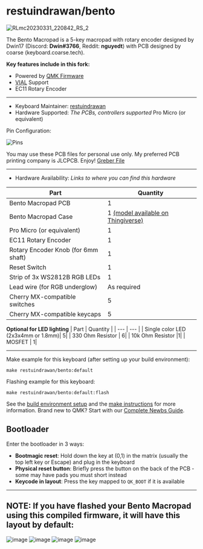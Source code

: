 # restuindrawan/bento

![RLmc20230331_220842_RS_2](https://user-images.githubusercontent.com/57904667/229147497-1d151d16-4aa1-4451-8bbf-213ca4bdd751.jpg)

The Bento Macropad is a 5-key macropad with rotary encoder designed by Dwin17 (Discord: **Dwin#3766**, Reddit: **nguyedt**) with PCB designed by coarse (keyboard.coarse.tech).

**Key features include in this fork:**
- Powered by [QMK Firmware](https://qmk.fm/)
- [VIAL](https://get.vial.today/) Support
- EC11 Rotary Encoder

________________________________________________________________________________________________________________________________________________________________

* Keyboard Maintainer: [restuindrawan](https://github.com/restuindrawan)
* Hardware Supported: *The PCBs, controllers supported*
Pro Micro (or equivalent)

Pin Configuration:

![Pins](https://i.imgur.com/SEvQf43.png)

You may use these PCB files for personal use only. My preferred PCB printing company is JLCPCB. Enjoy!
[Greber File](https://github.com/restuindrawan/bento/tree/master/gerber)

________________________________________________________________________________________________________________________________________________________________

* Hardware Availability: *Links to where you can find this hardware*

| Part | Quantity |
| --- | --- |
| Bento Macropad PCB | 1|
| Bento Macropad Case | 1 [(model available on Thingiverse)](https://www.thingiverse.com/thing:4594580)|
| Pro Micro (or equivalent) | 1|
| EC11 Rotary Encoder | 1|
| Rotary Encoder Knob (for 6mm shaft) | 1|
| Reset Switch | 1|
| Strip of 3x WS2812B RGB LEDs| 1|
| Lead wire (for RGB underglow) | As required|
| Cherry MX-compatible switches | 5|
| Cherry MX-compatible keycaps | 5|

**Optional for LED lighting**
| Part | Quantity |
| --- | --- |
| Single color LED (2x3x4mm or 1.8mm)| 5|
| 330 Ohm Resistor | 6|
| 10k Ohm Resistor |1|
| MOSFET | 1| 

________________________________________________________________________________________________________________________________________________________________

Make example for this keyboard (after setting up your build environment):

    make restuindrawan/bento:default

Flashing example for this keyboard:

    make restuindrawan/bento:default:flash

See the [build environment setup](https://docs.qmk.fm/#/getting_started_build_tools) and the [make instructions](https://docs.qmk.fm/#/getting_started_make_guide) for more information. Brand new to QMK? Start with our [Complete Newbs Guide](https://docs.qmk.fm/#/newbs).

## Bootloader

Enter the bootloader in 3 ways:

* **Bootmagic reset**: Hold down the key at (0,1) in the matrix (usually the top left key or Escape) and plug in the keyboard
* **Physical reset button**: Briefly press the button on the back of the PCB - some may have pads you must short instead
* **Keycode in layout**: Press the key mapped to `QK_BOOT` if it is available
________________________________________________________________________________________________________________________________________________________________

## NOTE: If you have flashed your Bento Macropad using this compiled firmware, it will have this layout by default:
![image](https://user-images.githubusercontent.com/57904667/229148777-bfdf8133-cb72-423e-86aa-6213d0efbe44.png)
![image](https://user-images.githubusercontent.com/57904667/229148865-301fd9c6-5677-4872-9750-360aa8a1ac5f.png)
![image](https://user-images.githubusercontent.com/57904667/229148899-6d21b6cf-7dd0-4389-9e03-b61c11f7f680.png)
![image](https://user-images.githubusercontent.com/57904667/229148923-4f1ddf4a-114b-4881-8b6f-59d4d210dedb.png)

